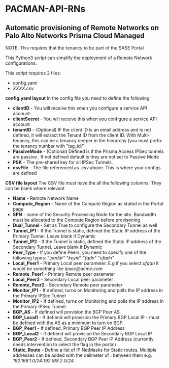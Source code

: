 # PACMAN-API-RNs

## Automatic provisioning of Remote Networks on Palo Alto Networks Prisma Cloud Managed ##
NOTE: This requires that the tenancy to be part of the SASE Portal

This Python3 script can simplify the deployment of a Remote Network configurations.

This script requires 2 files: 
* config.yaml
* _XXXX_.csv
  
**config.yaml layout**
In the config file you need to define the following:
  * __clientID__ - You will receive this when you configure a service API account
  * __clientSecret__ - You will receive this when you configure a service API account
  * __tenantID__ - (Optional) IF the client ID is an email address and is not defined, it will extract the Tenant ID from the client ID. With Multi-tenancy, this can be a tenancy deeper in the hierarchy (you must prefix the tenancy number with "tsg_id:"
  * __PassiveMode__ - (Optional) Defined is if the Prisma Access IPSec tunnels are passive . If not defined default is they are not set to Passive Mode 
  * __PSK__ - The pre-shared key for all IPSec Tunnels. 
  * __csvFile__ - The file referenced as <XXXX>.csv above. This is where your configs are defined
  
**CSV file layout**
The CSV file must have the all the following columns. They can be blank where relevant
  * __Name__ - Remote Network Name
  * __Compute_Region__ - Name of the Compute Region as stated in the Portal page
  * __SPN__ - name of the Security Processing Node for the site. Bandwidth must be allocated to the Compute Region before provisoning
  * __Dual_Tunnel__ - Set as True to configure the Secondary Tunnel as well
  * __Tunnel_IP1__ - If the Tunnel is static, defined the Static IP address of the Primary Tunnel. Leave blank if Dynamic
  * __Tunnel_IP2__ - If the Tunnel is static, defined the Static IP address of the Secondary Tunnel. Leave blank if Dynamic
  * __Peer_Type__ - If you define Peers, you need to specify one of the following types: "_ipaddr_" "_keyid_" "_fqdn_" "_ufqdn_"
  * __Local_Peer1__ - Primary Local peer parameter. E.g if you select _ufqdn_ it would be something like _ipsec@acme.com_
  * __Remote_Peer1__ - Primary Remote peer parameter
  * __Local_Peer2__ - Secondary Local peer parameter
  * __Remote_Peer2__ - Secondary Remote peer parameter
  * __Monitor_IP1__ - If defined, turns on Monitoring and polls the IP address in the Primary IPSec Tunnel
  * __Monitor_IP2__ - If defined, turns on Monitoring and polls the IP address in the Primary IPSec Tunnel
  * __BGP_AS__ - If defined will provision the BGP Peer AS
  * __BGP_Local1__ - If defiend will provision the Primary BGP Local IP - must be defined with the AS as a minimum to turn on BGP
  * __BGP_Peer1__ - If defined, Primary BGP Peer IP Address
  * __BGP_Local2__ - If defiend will provision the Secondary BGP Local IP
  * __BGP_Peer2__ - If defined, Secondary BGP Peer IP Address (currently needs intervention to select the flag in the portal)
  * __Static_Route__ - Define a list of IP NetMasks for Static routes. Multiple addresses can be added with the delimeter of __:__ between them e.g. _192.168.1.0/24:192.168.2.0/24_
